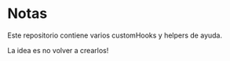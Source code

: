 # Notas

Este repositorio contiene varios customHooks y helpers de ayuda.

La idea es no volver a crearlos!